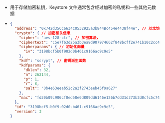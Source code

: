 - 用于存储加密私钥，Keystore 文件通常包含经过加密的私钥和一些其他元数据
- ```json
  {
    "address": "0x742d35Cc6634C0532925a3b844Bc454e4438f44e", // 以太坊地址，对应账户的公钥。
    "crypto": { // 加密相关信息
      "cipher": "aes-128-ctr", // 加密算法，
      "ciphertext": "c5e7f63d25a3b3ea8d907974662f848bcff2e741b10c2cc45a77c0d8b6f6a285", // 加密后的私钥
      "cipherparams": { // 初始化向量
        "iv": "3198bcf5b0f902d0b461c9166ac9c9e5"
      },
      "kdf": "scrypt", // 密钥派生函数
      "kdfparams": {
        "dklen": 32,
        "n": 262144,
        "p": 1,
        "r": 8,
        "salt": "0b4e63eeab52c2a2f2743eeb45f9a627"
      },
      "mac": "fd30b09c906cf0ed58e6d809dd6146e126b7dd31d373b2d0cfc5c7423a3f77e6"
    },
    "id": "3198bcf5-b0f9-02d0-b461-c9166ac9c9e5",
    "version": 3
  }
  
  ```